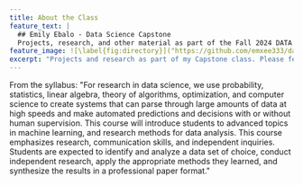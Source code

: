 ```yaml
---
title: About the Class
feature_text: |
  ## Emily Ebalo - Data Science Capstone
  Projects, research, and other material as part of the Fall 2024 DATA 440: Data Science Application Capstone class.
feature_image: ![\label{fig:directory}]("https://github.com/emxee333/data-440-capstone/blob/main/assets/logos/1715881069218.jpeg")
excerpt: "Projects and research as part of my Capstone class. Please feel free to look around my site."
---
```


From the syllabus: "For research in data science, we use probability, statistics, linear algebra, theory of algorithms, optimization, and computer science to create systems that can parse through large amounts of
data at high speeds and make automated predictions and decisions with or without human
supervision. This course will introduce students to advanced topics in machine learning, and
research methods for data analysis. This course emphasizes research, communication skills, and
independent inquiries. Students are expected to identify and analyze a data set of choice, conduct
independent research, apply the appropriate methods they learned, and synthesize the results in a
professional paper format."
